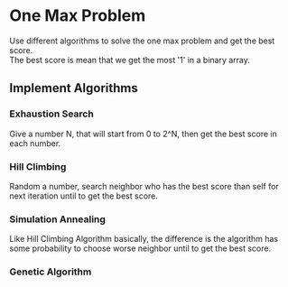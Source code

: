 # One Max Problem

Use different algorithms to solve the one max problem and get the best score.<br>
The best score is mean that we get the most '1' in a binary array.

## Implement Algorithms

### Exhaustion Search
Give a number N, that will start from 0 to 2^N, then get the best score in each number.

### Hill Climbing
Random a number, search neighbor who has the best score than self for next iteration until to get the best score.

### Simulation Annealing
Like Hill Climbing Algorithm basically, the difference is the algorithm has some probability to choose worse neighbor until to get the best score.

### Genetic Algorithm

